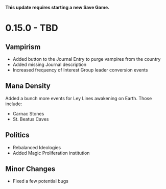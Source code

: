 **This update requires starting a new Save Game.** 

# 0.15.0 - TBD

## Vampirism
- Added button to the Journal Entry to purge vampires from the country
- Added missing Journal description
- Increased frequency of Interest Group leader conversion events

## Mana Density
Added a bunch more events for Ley Lines awakening on Earth. Those include:
- Carnac Stones
- St. Beatus Caves

## Politics
- Rebalanced Ideologies
- Added Magic Proliferation institution

## Minor Changes
- Fixed a few potential bugs